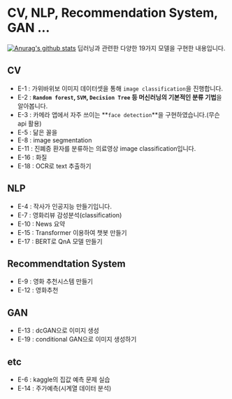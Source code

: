 # CV, NLP, Recommendation System, GAN ...
 
[![Anurag's github stats](https://github-readme-stats.vercel.app/api?username=crosstar1228)](https://github.com/anuraghazra/github-readme-stats)
딥러닝과 관련한 다양한 19가지 모델을 구현한 내용입니다.


## CV
- E-1 : 가위바위보 이미지 데이터셋을 통해 `image classification`을 진행합니다.
- E-2 : **`Random forest`, `SVM`, `Decision Tree` 등 머신러닝의 기본적인 분류 기법**을 알아봅니다.
- E-3 : 카메라 앱에서 자주 쓰이는 **`face detection`**을 구현하였습니다.(무슨 api 활용)
- E-5 : 닮은 꼴을
- E-8 : image segmentation
- E-11 : 진폐증 환자를 분류하는 의료영상 image classification입니다.
- E-16 : 화질 
- E-18 : OCR로 text 추출하기
## NLP
- E-4 : 작사가 인공지능 만들기입니다.
- E-7 : 영화리뷰 감성분석(classification)
- E-10 : News 요약
- E-15 : Transformer 이용하여 챗봇 만들기
- E-17 : BERT로 QnA 모델 만들기
## Recommendtation System
- E-9 : 영화 추천시스템 만들기
- E-12 : 영화추천
## GAN
- E-13 : dcGAN으로 이미지 생성
- E-19 : conditional GAN으로 이미지 생성하기
## etc
- E-6 : kaggle의 집값 예측 문제 실습
- E-14 : 주가예측(시계열 데이터 분석)
